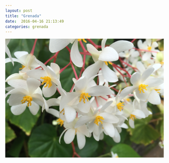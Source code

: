 ```yaml
---
layout: post
title: "Grenada"
date:  2016-04-16 21:13:49
categories: grenada
---
```


![Bread and Butter](/images/bread-and-butter.png)

<!--more-->



